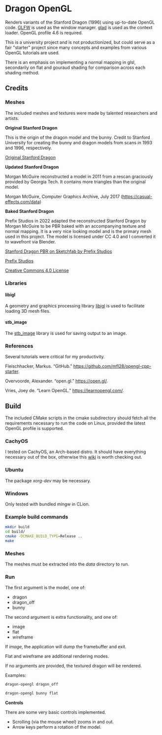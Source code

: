 # Dragon OpenGL

Renders variants of the Stanford Dragon (1996) using up-to-date OpenGL code. [GLFW](https://www.glfw.org/) is used as the window manager.
[glad](https://github.com/Dav1dde/glad) is used as the context loader. OpenGL profile 4.6 is required.

This is a university project and is not productionized, but could serve as a fair "starter" project since many concepts and examples from various OpenGL tutorials are used. 

There is an emphasis on implementing a normal mapping in glsl, secondarily on flat and gouraud shading for comparison across each shading method.

## Credits
### Meshes
The included meshes and textures were made by talented researchers and artists.

**Original Stanford Dragon**

This is the origin of the dragon model and the bunny. Credit to Stanford University for creating
the bunny and dragon models from scans in 1993 and 1996, respectively.

[Original Stanford Dragon](http://graphics.stanford.edu/data/3Dscanrep/)

**Updated Stanford Dragon**

Morgan McGuire reconstructed a model in 2011 from a rescan graciously provided by Georgia Tech. It contains more triangles than the original model.

Morgan McGuire, Computer Graphics Archive, July 2017 (https://casual-effects.com/data)

**Baked Stanford Dragon**

Prefix Studios in 2022 adapted the reconstructed Stanford Dragon by Morgan McGuire to be PBR baked with an accompanying texture and normal mapping. It is a very nice looking model and is the primary mesh used in this project.
The model is licensed under CC 4.0 and I converted it to wavefront via Blender.

[Stanford Dragon PBR on Sketchfab by Prefix Studios](https://sketchfab.com/3d-models/stanford-dragon-pbr-5d610f842a4542ccb21613d41bbd7ea1)

[Prefix Studios](https://prefixstudios.com/hackmans/)

[Creative Commons 4.0 License](https://creativecommons.org/licenses/by/4.0/)

### Libraries
#### libigl
A geometry and graphics processing library [libigl](https://github.com/libigl/libigl) is used to facilitate loading 3D mesh files.
#### stb_image
The [stb_image](https://github.com/nothings/stb/blob/master/stb_image.h) library is used for saving output to an image.

### References
Several tutorials were critical for my productivity.

Fleischhacker, Markus. “GitHub.” https://github.com/mfl28/opengl-cpp-starter.

Overvoorde, Alexander. “open.gl.” https://open.gl/.

Vries, Joey de. “Learn OpenGL.” https://learnopengl.com/.

## Build
The included CMake scripts in the cmake subdirectory should fetch all the requirements necessary to run the code on Linux,
provided the latest OpenGL profile is supported.

### CachyOS
I tested on CachyOS, an Arch-based distro. It should have everything necessary out of the box, otherwise
this [wiki](https://wiki.archlinux.org/title/OpenGL) is worth checking out.

### Ubuntu
The package *xorg-dev* may be necessary.

### Windows
Only tested with bundled mingw in CLion.

### Example build commands
```bash
mkdir build
cd build/
cmake -DCMAKE_BUILD_TYPE=Release ..
make
```
### Meshes
The meshes must be extracted into the *data* directory to run.

### Run
The first argument is the model, one of:
* dragon
* dragon_off
* bunny

The second argument is extra functionality, and one of:
* image
* flat
* wireframe

If *image*, the application will dump the framebuffer and exit.

Flat and wireframe are additional rendering modes.

If no arguments are provided, the textured dragon will be rendered.

Examples:
```bash
dragon-opengl dragon_off
```

```bash
dragon-opengl bunny flat
```

**Controls**

There are some very basic controls implemented.

* Scrolling (via the mouse wheel) zooms in and out.
* Arrow keys perform a rotation of the model.
